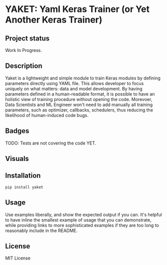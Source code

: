 # YAKET: Yaml Keras Trainer (or Yet Another Keras Trainer)

## Project status
Work In Progress. 

## Description
Yaket is a lightweight and simple module to train Keras modules by defining parameters directly using YAML file.
This allows developer to focus uniquely on what matters: data and model development.
By having parameters defined in a human-readable format, it is possible to have an holistic view of training procedure without opening the code.
Morevoer, Data Scientists and ML Engineer won't need to add manually all training parameters, such as optimizer, callbacks, schedulers, thus reducing the
likelihood of human-induced code bugs.

## Badges
TODO: Tests are not covering the code YET.

## Visuals


## Installation
    pip install yaket

## Usage
Use examples liberally, and show the expected output if you can. It's helpful to have inline the smallest example of usage that you can demonstrate, while providing links to more sophisticated examples if they are too long to reasonably include in the README.

## License
MIT License

